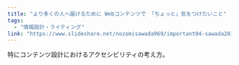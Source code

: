 ```yaml
---
title: "より多くの人へ届けるために Webコンテンツで 「ちょっと」気をつけたいこと"
tags:
  - "情報設計・ライティング"
link: "https://www.slideshare.net/nozomisawada969/important04-sawada20170603"
---
```


特にコンテンツ設計におけるアクセシビリティの考え方。
